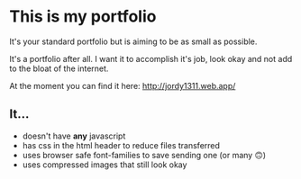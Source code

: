 # This is my portfolio

It's your standard portfolio but is aiming to be as small as possible.

It's a portfolio after all. I want it to accomplish it's job, look okay and not add to the bloat of the internet.

At the moment you can find it here: http://jordy1311.web.app/

## It...
- doesn't have **any** javascript
- has css in the html header to reduce files transferred
- uses browser safe font-families to save sending one (or many 🙃)
- uses compressed images that still look okay
